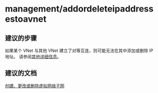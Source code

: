 <properties
    pageTitle="management/addordeleteipaddressestoavnet"
    description="management/addordeleteipaddressestoavnet"
    service="microsoft.network"
    resource="virtualnetworks"
    authors="radwiv"
    displayOrder=""
    selfHelpType="generic"
    supportTopicIds="32584248"
    resourceTags=""
    productPesIds="15526"
    cloudEnvironments="public"
/>


# management/addordeleteipaddressestoavnet
<a id="managementaddordeleteipaddressestoavnet" class="xliff"></a>

## **建议的步骤**
<a id="recommended-steps" class="xliff"></a>
如果某个 VNet 与其他 VNet 建立了对等互连，则可能无法在其中添加或删除 IP 地址。 请参阅[其他详细信息](https://docs.microsoft.com/azure/virtual-network/virtual-network-manage-network#add-address-spaces)。<br>

## **建议的文档**
<a id="recommended-documents" class="xliff"></a>
[创建、更改或删除虚拟网络子网](https://docs.microsoft.com/azure/virtual-network/virtual-network-manage-subnet)

